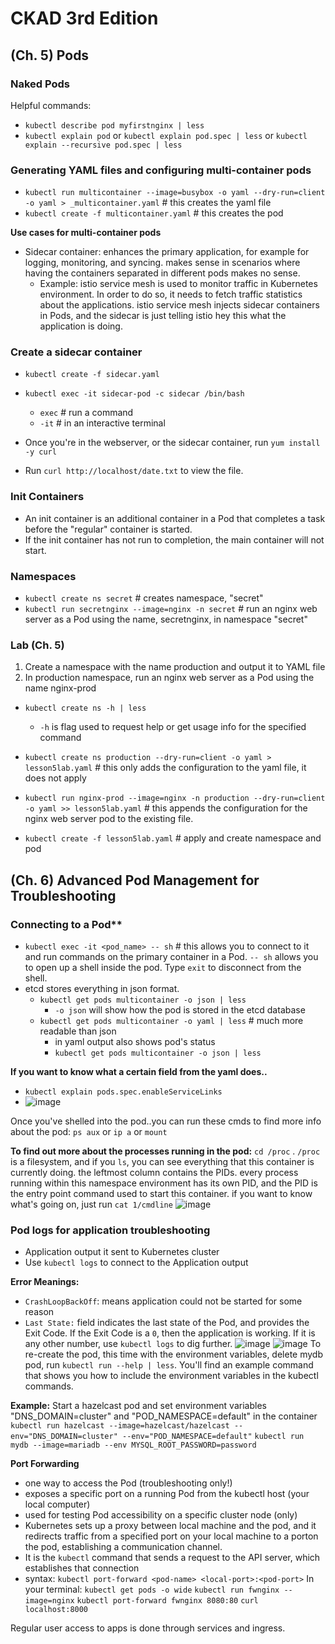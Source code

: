 
# CKAD 3rd Edition

## (Ch. 5) Pods

### Naked Pods
Helpful commands:
- `kubectl describe pod myfirstnginx | less`
- `kubectl explain pod` or `kubectl explain pod.spec | less` or `kubectl explain --recursive pod.spec | less`

### Generating YAML files and configuring multi-container pods
- `kubectl run multicontainer --image=busybox -o yaml --dry-run=client -o yaml > _multicontainer.yaml` # this creates the yaml file
- `kubectl create -f multicontainer.yaml` # this creates the pod

**Use cases for multi-container pods**
- Sidecar container: enhances the primary application, for example for logging, monitoring, and syncing. makes sense in scenarios where having the containers separated in different pods makes no sense.
  - Example: istio service mesh is used to monitor traffic in Kubernetes environment. In order to do so, it needs to fetch traffic statistics about the applications. istio service mesh injects sidecar containers in Pods, and the sidecar is just telling istio hey this what the application is doing. 

### Create a sidecar container
- `kubectl create -f sidecar.yaml`

- `kubectl exec -it sidecar-pod -c sidecar /bin/bash`
  - `exec` # run a command 
  - `-it`  # in an interactive terminal
- Once you're in the webserver, or the sidecar container, run `yum install -y curl`
- Run `curl http://localhost/date.txt` to view the file.

### Init Containers
- An init container is an additional container in a Pod that completes a task before the "regular" container is started.
- If the init container has not run to completion, the main container will not start. 

### Namespaces
- `kubectl create ns secret` # creates namespace, "secret"
- `kubectl run secretnginx --image=nginx -n secret` # run an nginx web server as a Pod using the name, secretnginx, in namespace "secret"


### Lab (Ch. 5)
1. Create a namespace with the name production and output it to YAML file
2. In production namespace, run an nginx web server as a Pod using the name nginx-prod 
   
- `kubectl create ns -h | less` 
  - `-h` is flag used to request help or get usage info for the specified command

- `kubectl create ns production --dry-run=client -o yaml > lesson5lab.yaml` # this only adds the configuration to the yaml file, it does not apply

- `kubectl run nginx-prod --image=nginx -n production --dry-run=client -o yaml >> lesson5lab.yaml` # this appends the configuration for the nginx web server pod to the existing file.

- `kubectl create -f lesson5lab.yaml` # apply and create namespace and pod


## (Ch. 6) Advanced Pod Management for Troubleshooting

### Connecting to a Pod**
- `kubectl exec -it <pod_name> -- sh` # this allows you to connect to it and run commands on the primary container in a Pod. `-- sh` allows you to open up a shell inside the pod. Type `exit` to disconnect from the shell. 
- etcd stores everything in json format. 
  - `kubectl get pods multicontainer -o json | less` 
    - `-o json` will show how the pod is stored in the etcd database
  - `kubectl get pods multicontainer -o yaml | less` # much more readable than json
    - in yaml output also shows pod's status
    - `kubectl get pods multicontainer -o json | less`


**If you want to know what a certain field from the yaml does..**

  - `kubectl explain pods.spec.enableServiceLinks`
  - ![image](pods/images/explain-field.png)

Once you've shelled into the pod..you can run these cmds to find more info about the pod:
`ps aux` or `ip a` or `mount`

**To find out more about the processes running in the pod:**
`cd /proc` . `/proc` is a filesystem, and if you `ls`, you can see  everything that this container is currently doing. the leftmost column contains the PIDs. every process running within this namespace environment has its own PID, and the PID is the entry point command used to start this container. if you want to know what's going on, just run `cat 1/cmdline`
![image](pods/images/pids.png)


### Pod logs for application troubleshooting
- Application output it sent to Kubernetes cluster
- Use `kubectl logs` to connect to the Application output


**Error Meanings:**
- `CrashLoopBackOff`: means application could not be started for some reason
- `Last State:` field indicates the last state of the Pod, and provides the Exit Code. If the Exit Code is a `0`, then the application is working. If it is any other number, use `kubectl logs` to dig further.
![image](pods/images/pod-error.png)
![image](pods/images/mydb-logs.png)
To re-create the pod, this time with the environment variables, delete mydb pod, run `kubectl run --help | less`. You'll find an example command that shows you how to include the environment variables in the kubectl commands.

**Example:** Start a hazelcast pod and set environment variables "DNS_DOMAIN=cluster" and "POD_NAMESPACE=default" in the container
`kubectl run hazelcast --image=hazelcast/hazelcast --env="DNS_DOMAIN=cluster" --env="POD_NAMESPACE=default"`
`kubectl run mydb --image=mariadb --env MYSQL_ROOT_PASSWORD=password`


**Port Forwarding**
- one way to access the Pod (troubleshooting only!)
- exposes a specific port on a running Pod from the kubectl host (your local computer)
- used for testing Pod accessibility on a specific cluster node (only)
- Kubernetes sets up a proxy between local machine and the pod, and it redirects traffic from a specified port on your local machine to a porton the pod, establishing a communication channel. 
- It is the `kubectl` command that sends a request to the API server, which establishes that connection
- syntax: `kubectl port-forward <pod-name> <local-port>:<pod-port>`
In your terminal:
`kubectl get pods -o wide`
`kubectl run fwnginx --image=nginx`
`kubectl port-forward fwnginx 8080:80` 
`curl localhost:8000`


Regular user access to apps is done through services and ingress.
